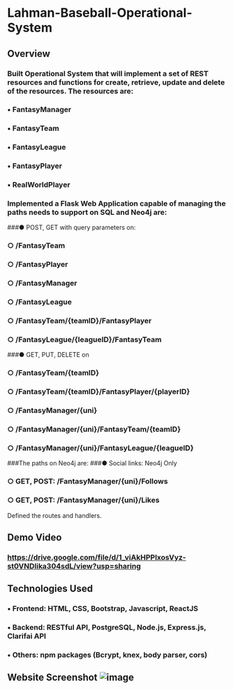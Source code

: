 # Lahman-Baseball-Operational-System

## Overview ##
### Built Operational System that will implement a set of REST resources and functions for create, retrieve, update and delete of the resources. The resources are:
### • FantasyManager
### • FantasyTeam
### • FantasyLeague
### • FantasyPlayer
### • RealWorldPlayer
### Implemented a Flask Web Application capable of managing the paths needs to support on SQL and Neo4j are:
###● POST, GET with query parameters on: 
###  ○ /FantasyTeam
###  ○ /FantasyPlayer
###  ○ /FantasyManager 
###  ○ /FantasyLeague
###  ○ /FantasyTeam/{teamID}/FantasyPlayer
###  ○ /FantasyLeague/{leagueID}/FantasyTeam 
###● GET, PUT, DELETE on
###  ○ /FantasyTeam/{teamID}
###  ○ /FantasyTeam/{teamID}/FantasyPlayer/{playerID} 
###  ○ /FantasyManager/{uni}
###  ○ /FantasyManager/{uni}/FantasyTeam/{teamID}
###  ○ /FantasyManager/{uni}/FantasyLeague/{leagueID}

###The paths on Neo4j are:
###● Social links: Neo4j Only
###  ○ GET, POST: /FantasyManager/{uni}/Follows
###  ○ GET, POST: /FantasyManager/{uni}/Likes
  
Defined the routes and handlers. 


## Demo Video ##
### https://drive.google.com/file/d/1_viAkHPPlxosVyz-st0VNDlika304sdL/view?usp=sharing


## Technologies Used ##
### • Frontend: HTML, CSS, Bootstrap, Javascript, ReactJS
### • Backend: RESTful API, PostgreSQL, Node.js, Express.js, Clarifai API
### • Others: npm packages (Bcrypt, knex, body parser, cors)

## Website Screenshot ![image](https://user-images.githubusercontent.com/46899307/129155446-9e93a923-b096-4e07-ac2e-e2b43bce56ab.png)
